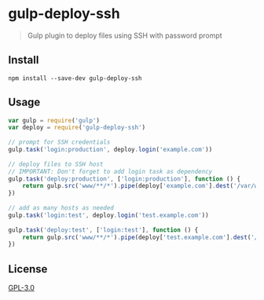 # gulp-deploy-ssh

> Gulp plugin to deploy files using SSH with password prompt

## Install

`npm install --save-dev gulp-deploy-ssh`

## Usage
 
```js
var gulp = require('gulp')
var deploy = require('gulp-deploy-ssh')
 
// prompt for SSH credentials
gulp.task('login:production', deploy.login('example.com'))
 
// deploy files to SSH host
// IMPORTANT: Don't forget to add login task as dependency
gulp.task('deploy:production', ['login:production'], function () {
    return gulp.src('www/**/*').pipe(deploy['example.com'].dest('/var/www'))
})
 
// add as many hosts as needed
gulp.task('login:test', deploy.login('test.example.com'))
 
gulp.task('deploy:test', ['login:test'], function () {
    return gulp.src('www/**/*').pipe(deploy['test.example.com'].dest('/var/www'))
})
```

## License

[GPL-3.0]('https://github.com/brechtpm/gulp-deploy-ssh/LICENSE')
